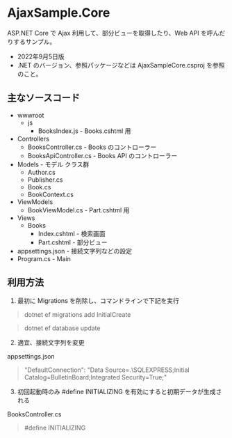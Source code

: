 # AjaxSample.Core

ASP.NET Core で Ajax 利用して、部分ビューを取得したり、Web API を呼んだりするサンプル。

- 2022年9月5日版
- .NET のバージョン、参照パッケージなどは AjaxSampleCore.csproj を参照のこと。

## 主なソースコード

- wwwroot
    - js
        - BooksIndex.js - Books.cshtml 用
- Controllers
    - BooksController.cs - Books のコントローラー
    - BooksApiController.cs - Books API のコントローラー
- Models - モデル クラス群
    - Author.cs
    - Publisher.cs
    - Book.cs
    - BookContext.cs
- ViewModels
    - BookViewModel.cs - Part.cshtml 用
- Views
    - Books
        - Index.cshtml - 検索画面
        - Part.cshtml - 部分ビュー
- appsettings.json - 接続文字列などの設定
- Program.cs - Main

## 利用方法

1. 最初に Migrations を削除し、コマンドラインで下記を実行

> dotnet ef migrations add InitialCreate

> dotnet ef database update

2. 適宜、接続文字列を変更

appsettings.json

> "DefaultConnection": "Data Source=.\\SQLEXPRESS;Initial Catalog=BulletinBoard;Integrated Security=True;"

3. 初回起動時のみ #define INITIALIZING を有効にすると初期データが生成される
 
BooksController.cs

> #define INITIALIZING
